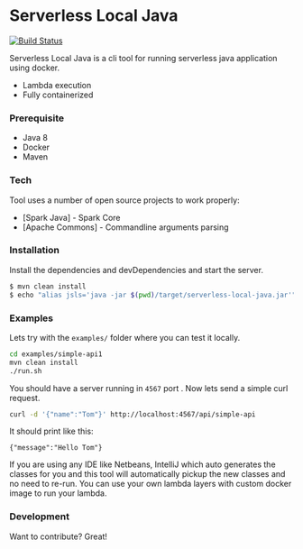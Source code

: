 # Serverless Local Java

[![Build Status](https://travis-ci.com/privatejava/serverless-local-java.svg?branch=master)](https://travis-ci.com/privatejava/serverless-local-java)


Serverless Local Java is a cli tool for running serverless java application using docker.

  - Lambda execution
  - Fully containerized

### Prerequisite 
  - Java 8 
  - Docker 
  - Maven 

### Tech

Tool uses a number of open source projects to work properly:

* [Spark Java] - Spark Core
* [Apache Commons] - Commandline arguments parsing

### Installation

Install the dependencies and devDependencies and start the server.

```sh
$ mvn clean install
$ echo "alias jsls='java -jar $(pwd)/target/serverless-local-java.jar'" >> ~/.bashrc 
```


### Examples

Lets try with the `examples/` folder where you can test it locally. 

```sh
cd examples/simple-api1
mvn clean install
./run.sh
```

You should have a server running in `4567` port . Now lets send a simple curl request.
```sh
curl -d '{"name":"Tom"}' http://localhost:4567/api/simple-api
```
It should print like this:   
```
{"message":"Hello Tom"}
```

If you are using any IDE like Netbeans, IntelliJ which auto generates the classes for you and this tool will automatically pickup the new classes and no need to re-run. You can use your own lambda layers with custom docker image to run your lambda.  



### Development

Want to contribute? Great!

